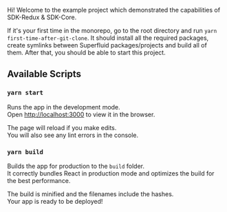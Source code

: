 Hi! Welcome to the example project which demonstrated the capabilities of SDK-Redux & SDK-Core.

If it's your first time in the monorepo, go to the root directory and run `yarn first-time-after-git-clone`.
It should install all the required packages, create symlinks between Superfluid packages/projects and build all of them.
After that, you should be able to start this project.

## Available Scripts

### `yarn start`

Runs the app in the development mode.<br />
Open [http://localhost:3000](http://localhost:3000) to view it in the browser.

The page will reload if you make edits.<br />
You will also see any lint errors in the console.

### `yarn build`

Builds the app for production to the `build` folder.<br />
It correctly bundles React in production mode and optimizes the build for the best performance.

The build is minified and the filenames include the hashes.<br />
Your app is ready to be deployed!

